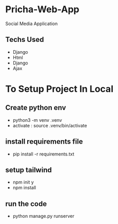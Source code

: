 # Pricha-Web-App
Social Media Application 

## Techs Used
- Django
- Html
- Django
- Ajax


# To Setup Project In Local
## Create python env
- python3 -m venv .venv
- activate : source .venv/bin/activate

## install requirements file
- pip install -r requirements.txt

## setup tailwind
- npm init y
- npm install 

## run the code 
- python manage.py runserver